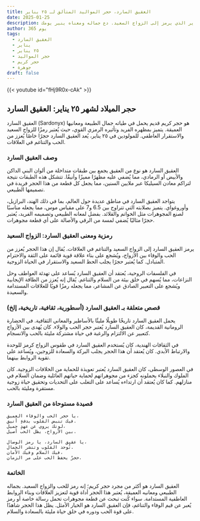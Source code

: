```yaml
---
title: العقيق السارد، حجر المواليد المتألق لـ ٢٥ يناير
date: 2025-01-25
description: اشعر بأهمية العقيق السارد، حجر المواليد لـ ٢٥ يناير الذي يرمز إلى الزواج السعيد. دع جماله ومعناه ينير يومك.
author: 365 يوم
tags:
  - العقيق السارد
  - يناير
  - ٢٥ يناير
  - حجر المواليد
  - حجر كريم
  - جوهرة
draft: false
---
```


{{< youtube id="fHj9R0x-cAk" >}}

## حجر الميلاد لشهر ٢٥ يناير: العقيق السارد

العقيق السارد (Sardonyx) هو حجر كريم قديم يحمل في طياته جمال الطبيعة ومعانيها العميقة. يتميز بمظهره الفريد وتأثيره الرمزي القوي، حيث يُعتبر رمزًا للزواج السعيد والاستقرار العاطفي. للمولودين في ٢٥ يناير، يُعد العقيق السارد حجرًا خاصًا يُعزز من الحب والتناغم في العلاقات.

### وصف العقيق السارد

العقيق السارد هو نوع من العقيق يجمع بين طبقات متداخلة من ألوان البني الداكن والأبيض أو الرمادي، مما يُضفي عليه مظهرًا مميزًا وأنيقًا. تتشكل هذه الطبقات نتيجة لتراكم معادن السيليكا عبر ملايين السنين، مما يجعل كل قطعة من هذا الحجر فريدة في تصميمها الطبيعي.

يتواجد العقيق السارد في مناطق عديدة حول العالم، بما في ذلك الهند، البرازيل، وأوروغواي. يتميز بصلابته التي تتراوح بين 6.5 و7 على مقياس موس، مما يجعله مناسبًا لصنع المجوهرات مثل الخواتم والقلائد. بفضل لمعانه الطبيعي وتصميمه الفريد، يُعتبر حجرًا مثاليًا يُضفي لمسة من الرقي والأصالة على أي قطعة مجوهرات.

### رمزية ومعنى العقيق السارد: الزواج السعيد

يرمز العقيق السارد إلى الزواج السعيد والتناغم في العلاقات. يُقال إن هذا الحجر يُعزز من الحب والوفاء بين الأزواج، ويُشجع على بناء علاقة قوية قائمة على الثقة والاحترام المتبادل. كما يُعتبر حجرًا يجلب الحظ السعيد والاستقرار في الحياة الزوجية.

في الفلسفات الروحية، يُعتقد أن العقيق السارد يُساعد على تهدئة العواطف وحل النزاعات، مما يُسهم في خلق بيئة من السلام والتناغم. يُقال إنه يُعزز من الطاقة الإيجابية ويُشجع على التعبير الصادق عن المشاعر، مما يجعله رمزًا قويًا للعلاقات المستدامة والسعيدة.

### قصص متعلقة بـ العقيق السارد (أسطورية، ثقافية، تاريخية، إلخ)

يحمل العقيق السارد تاريخًا طويلًا مليئًا بالأساطير والمعاني الثقافية. في الحضارة الرومانية القديمة، كان العقيق السارد يُعتبر حجر الحب والولاء. كان يُهدى بين الأزواج كتعبير عن الالتزام والرغبة في حياة مشتركة مليئة بالحب والانسجام.

في الثقافات الهندية، كان يُستخدم العقيق السارد في طقوس الزواج كرمز للوحدة والارتباط الأبدي. كان يُعتقد أن هذا الحجر يجلب البركة والسعادة للزوجين، ويُساعد على تقوية الروابط بينهما.

في العصور الوسطى، كان العقيق السارد يُعتبر تعويذة للحماية من الخلافات الزوجية. كان الملوك والنبلاء يحملونه كجزء من مجوهراتهم لحماية حياتهم العائلية وضمان السلام في منازلهم. كما كان يُعتقد أن ارتداءه يُساعد على التغلب على التحديات وتحقيق حياة زوجية مستقرة ومليئة بالحب.

### قصيدة مستوحاة من العقيق السارد

```
يا حجر الحب والوفاء العميق،
فيك تنبض القلوب بدفءٍ أنيق.
لونك يروي عن عهدٍ جميل،
بين الأرواح، يظل الحب أصيل.

يا عقيق السارد، يا رمز الوصال،
تُوحد القلوب وتنشر الجمال.
فيك السلام وفيك الأمان،
حجرٌ يحفظ الحب على مر الزمان.
```

### الخاتمة

العقيق السارد هو أكثر من مجرد حجر كريم؛ إنه رمز للحب والزواج السعيد. بجماله الطبيعي ومعانيه العميقة، يُعتبر هذا الحجر أداة قوية لتعزيز العلاقات وبناء الروابط العاطفية المستدامة. سواء كُنت تبحث عن قطعة مجوهرات تحمل رسالة خاصة أو رمز يُعبر عن قيم الوفاء والتناغم، فإن العقيق السارد هو الخيار الأمثل. يظل هذا الحجر شاهدًا على قوة الحب ودوره في خلق حياة مليئة بالسعادة والسلام.